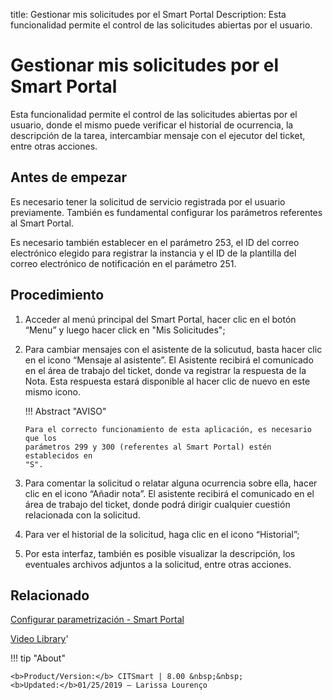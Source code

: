 title:  Gestionar mis solicitudes por el Smart Portal 
Description: Esta funcionalidad permite el control de las solicitudes abiertas por el usuario. 
# Gestionar mis solicitudes por el Smart Portal

Esta funcionalidad permite el control de las solicitudes abiertas por el usuario, donde el mismo puede verificar el historial de ocurrencia, la descripción de la tarea, intercambiar mensaje con el ejecutor del ticket, entre otras acciones.

Antes de empezar
----------------

Es necesario tener la solicitud de servicio registrada por el usuario
previamente. También es fundamental configurar los parámetros referentes al
Smart Portal.

Es necesario también establecer en el parámetro 253, el ID del correo
electrónico elegido para registrar la instancia y el ID de la plantilla del
correo electrónico de notificación en el parámetro 251.

Procedimiento
-------------

1.  Acceder al menú principal del Smart Portal, hacer clic en el botón “Menu” y
    luego hacer click en "Mis Solicitudes";

2.  Para cambiar mensajes con el asistente de la solicutud, basta hacer clic en
    el icono “Mensaje al asistente”. El Asistente recibirá el comunicado en el
    área de trabajo del ticket, donde va registrar la respuesta de la Nota. Esta
    respuesta estará disponible al hacer clic de nuevo en este mismo icono.

    !!! Abstract "AVISO"

        Para el correcto funcionamiento de esta aplicación, es necesario que los
        parámetros 299 y 300 (referentes al Smart Portal) estén establecidos en
        "S".

3.  Para comentar la solicitud o relatar alguna ocurrencia sobre ella, hacer
    clic en el icono “Añadir nota”. El asistente recibirá el comunicado en el
    área de trabajo del ticket, donde podrá dirigir cualquier cuestión
    relacionada con la solicitud.

4.  Para ver el historial de la solicitud, haga clic en el icono “Historial”;

5.  Por esta interfaz, también es posible visualizar la descripción, los
    eventuales archivos adjuntos a la solicitud, entre otras acciones.

Relacionado
---------------

[Configurar parametrización - Smart Portal](/es-es/citsmart-platform-8/platform-administration/parameters-list/configure-parametrization-smart-portal.html)


<i class='fa fa-youtube-play  fa-2x' style='color:#97ce17;vertical-align: middle;'> </i> [Video Library](https://www.youtube.com/playlist?list=PLB5qK2uzf2RNtQcs0TnUp_O20VqF2A9yL)'

!!! tip "About"

    <b>Product/Version:</b> CITSmart | 8.00 &nbsp;&nbsp;
    <b>Updated:</b>01/25/2019 – Larissa Lourenço

